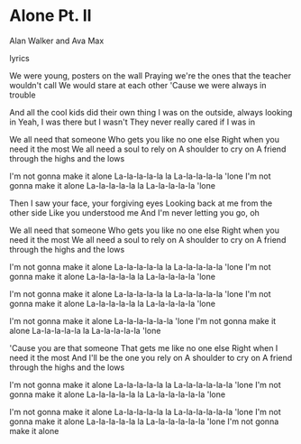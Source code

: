 # Alone Pt. II
Alan Walker  and  Ava Max

lyrics

We were young, posters on the wall
Praying we're the ones that the teacher wouldn't call
We would stare at each other
'Cause we were always in trouble

And all the cool kids did their own thing
I was on the outside, always looking in
Yeah, I was there but I wasn't
They never really cared if I was in

We all need that someone
Who gets you like no one else
Right when you need it the most
We all need a soul to rely on
A shoulder to cry on
A friend through the highs and the lows

I'm not gonna make it alone
La-la-la-la-la la
La-la-la-la-la 'lone
I'm not gonna make it alone
La-la-la-la-la la
La-la-la-la-la 'lone

Then I saw your face, your forgiving eyes
Looking back at me from the other side
Like you understood me
And I'm never letting you go, oh

We all need that someone
Who gets you like no one else
Right when you need it the most
We all need a soul to rely on
A shoulder to cry on
A friend through the highs and the lows

I'm not gonna make it alone
La-la-la-la-la la
La-la-la-la-la 'lone
I'm not gonna make it alone
La-la-la-la-la la
La-la-la-la-la 'lone

I'm not gonna make it alone
La-la-la-la-la la
La-la-la-la-la 'lone
I'm not gonna make it alone
La-la-la-la-la la
La-la-la-la-la 'lone

I'm not gonna make it alone
La-la-la-la-la-la 'lone
I'm not gonna make it alone
La-la-la-la-la la
La-la-la-la-la 'lone

'Cause you are that someone
That gets me like no one else
Right when I need it the most
And I'll be the one you rely on
A shoulder to cry on
A friend through the highs and the lows

I'm not gonna make it alone
La-la-la-la-la la
La-la-la-la-la-la 'lone
I'm not gonna make it alone
La-la-la-la-la la
La-la-la-la-la-la 'lone

I'm not gonna make it alone
La-la-la-la-la la
La-la-la-la-la-la 'lone
I'm not gonna make it alone
La-la-la-la-la la
La-la-la-la-la-la 'lone
I'm not gonna make it alone
